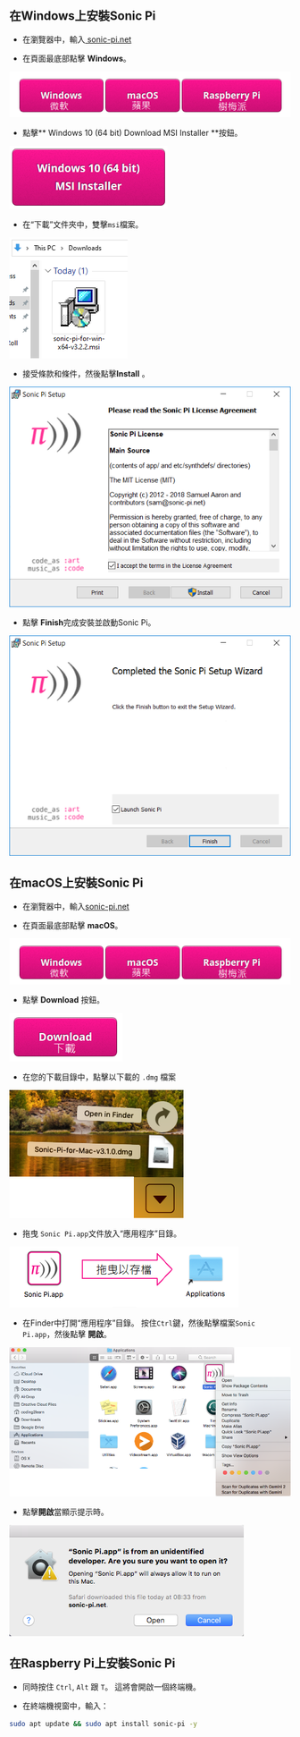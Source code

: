 ## 在Windows上安裝Sonic Pi

- 在瀏覽器中，輸入[ sonic-pi.net ](https://sonic-pi.net/)

- 在頁面最底部點擊 **Windows**。

![下載](images/download-buttons.png)

- 點擊** Windows 10 (64 bit) Download MSI Installer **按鈕。

![msi](images/msi-installer.png)

- 在“下載”文件夾中，雙擊` msi `檔案。

![windows1](images/windows1.png)

- 接受條款和條件，然後點擊**Install** 。

![windows2](images/windows2.png)

- 點擊  **Finish**完成安裝並啟動Sonic Pi。

![windows3](images/windows3.png)


## 在macOS上安裝Sonic Pi

- 在瀏覽器中，輸入[sonic-pi.net](https://sonic-pi.net/)

- 在頁面最底部點擊 **macOS**。

![下載](images/download-buttons.png)

- 點擊 **Download** 按鈕。

![下載](images/download.png)

- 在您的下載目錄中，點擊以下載的 `.dmg` 檔案

![macOS1](images/macOS1.png)

- 拖曳 ` Sonic Pi.app `文件放入“應用程序”目錄。

![macOS2](images/macOS2.png)

- 在Finder中打開“應用程序”目錄。 按住`Ctrl`鍵，然後點擊檔案` Sonic Pi.app `，然後點擊 **開啟**。

![macOS3](images/macOS3.png)

- 點擊**開啟**當顯示提示時。

![macOS4](images/macOS4.png)

## 在Raspberry Pi上安裝Sonic Pi

- 同時按住 `Ctrl`, `Alt` 跟 `T`。 這將會開啟一個終端機。

- 在終端機視窗中，輸入：

```bash
sudo apt update && sudo apt install sonic-pi -y
```

